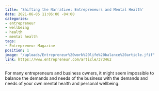 ```yaml
---
title: 'Shifting the Narrative: Entrepreneurs and Mental Health'
date: 2021-06-05 11:06:00 -04:00
categories:
- entrepreneur
- wellbeing
- health
- mental health
tags:
- Entrepreneur Magazine
position: 1
image: "/uploads/Entrepreneur%20work%20life%20balance%20article.jfif"
link: https://www.entrepreneur.com/article/373462
---
```


For many entrepreneurs and business owners, it might seem impossible to balance the demands and needs of the business with the demands and needs of your own mental health and personal wellbeing.